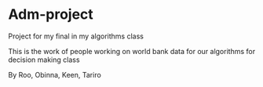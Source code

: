# Adm-project
Project for my final in my algorithms class

This is the work of people working on world bank data for our algorithms for decision making class

By Roo, Obinna, Keen, Tariro